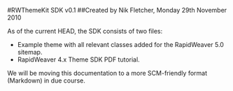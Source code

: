 #RWThemeKit SDK v0.1
##Created by Nik Fletcher, Monday 29th November 2010

As of the current HEAD, the SDK consists of two files:

- Example theme with all relevant classes added for the RapidWeaver 5.0 sitemap.
- RapidWeaver 4.x Theme SDK PDF tutorial.

We will be moving this documentation to a more SCM-friendly format (Markdown) in due course.